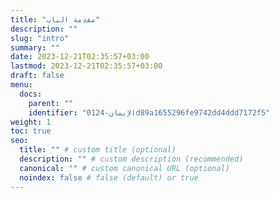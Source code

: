 ```yaml
---
title: "مقدمة الباب"
description: ""
slug: "intro"
summary: ""
date: 2023-12-21T02:35:57+03:00
lastmod: 2023-12-21T02:35:57+03:00
draft: false
menu:
  docs:
    parent: ""
    identifier: "الإيمان-0124d89a1655296fe9742dd4ddd7172f5"
weight: 1
toc: true
seo:
  title: "" # custom title (optional)
  description: "" # custom description (recommended)
  canonical: "" # custom canonical URL (optional)
  noindex: false # false (default) or true
---
```


